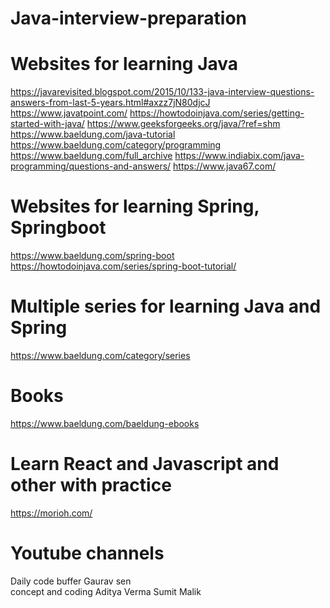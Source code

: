 # Java-interview-preparation



#  Websites for learning Java
   https://javarevisited.blogspot.com/2015/10/133-java-interview-questions-answers-from-last-5-years.html#axzz7jN80djcJ
   https://www.javatpoint.com/
   https://howtodoinjava.com/series/getting-started-with-java/
   https://www.geeksforgeeks.org/java/?ref=shm
   https://www.baeldung.com/java-tutorial
   https://www.baeldung.com/category/programming
   https://www.baeldung.com/full_archive
   https://www.indiabix.com/java-programming/questions-and-answers/
   https://www.java67.com/
   
   
#  Websites for learning Spring, Springboot   
   https://www.baeldung.com/spring-boot
   https://howtodoinjava.com/series/spring-boot-tutorial/
   
#  Multiple series for learning Java and Spring
   https://www.baeldung.com/category/series
   
   
# Books
  https://www.baeldung.com/baeldung-ebooks
  
# Learn React and Javascript and other with practice
  https://morioh.com/
  
# Youtube channels
  Daily code buffer
  Gaurav sen  
  concept and coding
  Aditya Verma
  Sumit Malik
  
